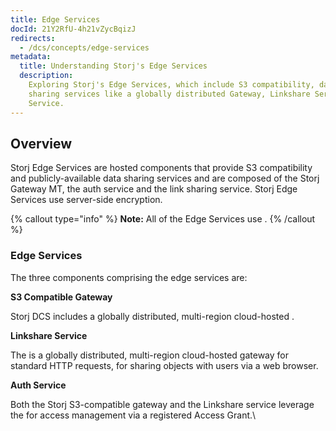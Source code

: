 ```yaml
---
title: Edge Services
docId: 21Y2RfU-4h21vZycBqizJ
redirects:
  - /dcs/concepts/edge-services
metadata:
  title: Understanding Storj's Edge Services
  description:
    Exploring Storj's Edge Services, which include S3 compatibility, data
    sharing services like a globally distributed Gateway, Linkshare Service, and Auth
    Service.
---
```


## Overview

Storj Edge Services are hosted components that provide S3 compatibility and publicly-available data sharing services and are composed of the Storj Gateway MT, the auth service and the link sharing service. Storj Edge Services use server-side encryption.

{% callout type="info"  %}
**Note:** All of the Edge Services use [](docId:hf2uumViqYvS1oq8TYbeW).&#x20;
{% /callout %}

### Edge Services

The three components comprising the edge services are:

**S3 Compatible Gateway**

Storj DCS includes a globally distributed, multi-region cloud-hosted [](docId:yYCzPT8HHcbEZZMvfoCFa).

**Linkshare Service**

The [](docId:sN2GhYgGUtqBVF65GhKEa) is a globally distributed, multi-region cloud-hosted gateway for standard HTTP requests, for sharing objects with users via a web browser.

**Auth Service**

Both the Storj S3-compatible gateway and the Linkshare service leverage the [](docId:cSsmRiNfJD_NK3ksKCPQ4) for access management via a registered Access Grant.\\
